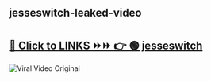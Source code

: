 
 ## jesseswitch-leaked-video 

# <h2><a href="https://clipsfans.com/jesseswitch&ref=git">🔗 Click to LINKS ⏩⏩ 👉 🟢 jesseswitch </a></h2>

<a href="https://clipsfans.com/jesseswitch&ref=git" rel="nofollow" data-target="animated-image.originalLink"><img src="https://i.ibb.co.com/xMMVF88/686577567.gif" alt="Viral Video Original" style="max-width: 100%; display: inline-block;" data-target="animated-image.originalImage"></a>
